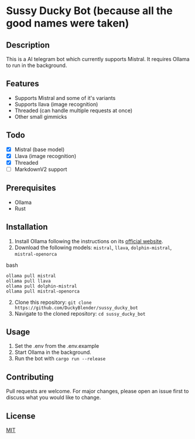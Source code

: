 # Sussy Ducky Bot (because all the good names were taken)

## Description

This is a AI telegram bot which currently supports Mistral. It requires Ollama to run in the background.

## Features
- Supports Mistral and some of it's variants
- Supports llava (image recognition)
- Threaded (can handle multiple requests at once)
- Other small gimmicks

## Todo

- [x] Mistral (base model)
- [x] Llava (image recognition)
- [x] Threaded
- [ ] MarkdownV2 support

## Prerequisites

- Ollama
- Rust

## Installation

1. Install Ollama following the instructions on its [official website](https://ollama.ai/).
2. Download the following models: `mistral`, `llava`, `dolphin-mistral`, `mistral-openorca`

bash
```
ollama pull mistral
ollama pull llava
ollama pull dolphin-mistral
ollama pull mistral-openorca
```

2. Clone this repository: `git clone https://github.com/DuckyBlender/sussy_ducky_bot`
3. Navigate to the cloned repository: `cd sussy_ducky_bot`

## Usage

1. Set the .env from the .env.example
1. Start Ollama in the background.
2. Run the bot with `cargo run --release`

## Contributing

Pull requests are welcome. For major changes, please open an issue first to discuss what you would like to change.

## License

[MIT](https://choosealicense.com/licenses/mit/)
